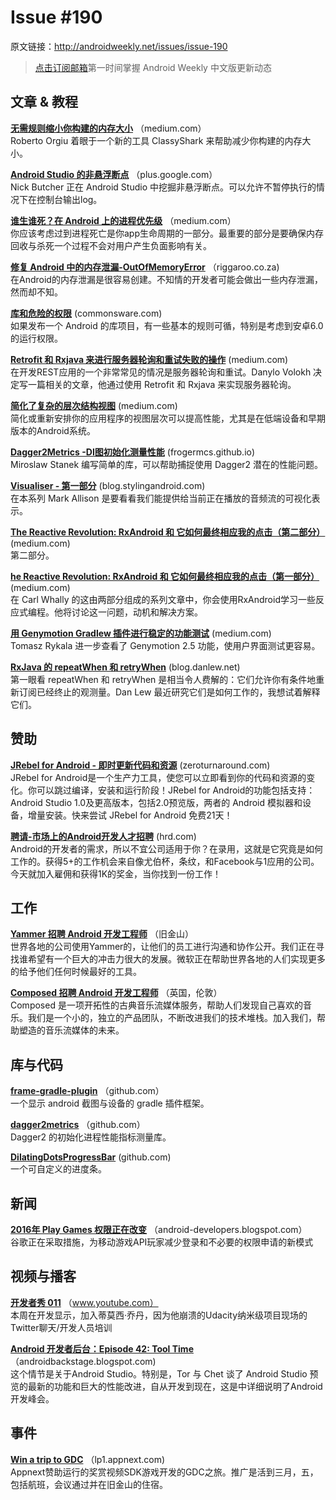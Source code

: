 # Issue #190

>

原文链接：<http://androidweekly.net/issues/issue-190>

> [点击订阅邮箱](http://tinyletter.com/androidweeklycn)第一时间掌握 Android Weekly 中文版更新动态

## 文章 & 教程

**[无需规则缩小你构建的内存大小](https://medium.com/@_tiwiz/shrinking-your-build-with-no-rules-8d9fb88281ac#.pr6x03stk)**
（medium.com）  
Roberto Orgiu 着眼于一个新的工具 ClassyShark 来帮助减少你构建的内存大小。

**[Android Studio 的非悬浮断点](https://plus.google.com/+NickButcher/posts/77i2zJohJcx)**
（plus.google.com）  
Nick Butcher 正在 Android Studio 中挖掘非悬浮断点。可以允许不暂停执行的情况下在控制台输出log。

**[谁生谁死？在 Android 上的进程优先级](https://medium.com/google-developers/who-lives-and-who-dies-process-priorities-on-android-cb151f39044f#.565lzw8kv)**
（medium.com）  
你应该考虑过到进程死亡是你app生命周期的一部分。最重要的部分是要确保内存回收与杀死一个过程不会对用户产生负面影响有关。

**[修复 Android 中的内存泄漏-OutOfMemoryError](http://riggaroo.co.za/fixing-memory-leaks-in-android-outofmemoryerror/)**
（riggaroo.co.za)   
在Android的内存泄漏是很容易创建。不知情的开发者可能会做出一些内存泄漏，然而却不知。


**[库和危险的权限](https://commonsware.com/blog/2016/01/26/libraries-dangerous-permissions.html)**
 (commonsware.com)    
如果发布一个 Android 的库项目，有一些基本的规则可循，特别是考虑到安卓6.0的运行权限。

**[Retrofit 和 Rxjava 来进行服务器轮询和重试失败的操作](https://medium.com/@v.danylo/server-polling-and-retrying-failed-operations-with-retrofit-and-rxjava-8bcc7e641a5a#.kwxp9sdxa)**
 (medium.com)    
在开发REST应用的一个非常常见的情况是服务器轮询和重试。Danylo Volokh 决定写一篇相关的文章，他通过使用 Retrofit 和 Rxjava 来实现服务器轮询。

**[简化了复杂的层次结构视图](https://medium.com/google-developers/simplify-complex-view-hierarchies-5d358618b06f#.1lalyjyhj)**
 (medium.com)    
简化或重新安排你的应用程序的视图层次可以提高性能，尤其是在低端设备和早期版本的Andr​​oid系统。

**[Dagger2Metrics -DI图初始化测量性能](http://frogermcs.github.io/dagger2metrics-measure-performance-of-graph-initialization/)**
 (frogermcs.github.io)    
Miroslaw Stanek 编写简单的库，可以帮助捕捉使用 Dagger2 潜在的性能问题。

**[Visualiser - 第一部分](https://blog.stylingandroid.com/visualiser-part1/)**
 (blog.stylingandroid.com)    
在本系列 Mark Allison 是要看看我们能提供给当前正在播放的音频流的可视化表示。

**[The Reactive Revolution: RxAndroid 和 它如何最终相应我的点击（第二部分）](https://medium.com/@carl.whalley/the-reactive-revolution-rxandroid-and-how-it-finally-clicked-for-me-part-2-of-2-bafefeac9c33#.nfu9rd770)**
 (medium.com)    
第二部分。

**[he Reactive Revolution: RxAndroid 和 它如何最终相应我的点击（第一部分）](https://medium.com/@carl.whalley/the-reactive-revolution-rxandroid-and-how-it-finally-clicked-for-me-part-1-of-2-a35122a6091e#.f5gmdftyi)**
 (medium.com)    
在 Carl Whally 的这由两部分组成的系列文章中，你会使用RxAndroid学习一些反应式编程。他将讨论这一问题，动机和解决方案。

**[用 Genymotion Gradlew 插件进行稳定的功能测试](https://medium.com/@tomaszrykala/stable-functional-tests-with-genymotion-gradle-plugin-and-test-specific-product-flavors-4fe4b93f7c8c#.cg1bi289e)**
 (medium.com)    
Tomasz Rykala 进一步查看了 Genymotion 2.5 功能，使用户界面测试更容易。

**[RxJava 的 repeatWhen 和 retryWhen](http://blog.danlew.net/2016/01/25/rxjavas-repeatwhen-and-retrywhen-explained/)**
 (blog.danlew.net)    
第一眼看 repeatWhen 和 retryWhen 是相当令人费解的：它们允许你有条件地重新订阅已经终止的观测量。Dan Lew 最近研究它们是如何工作的，我想试着解释它们。 
   
## 赞助

**[JRebel for Android - 即时更新代码和资源](https://zeroturnaround.com/software/jrebel-for-android/)**
 (zeroturnaround.com)    
JRebel for Android是一个生产力工具，使您可以立即看到你的代码和资源的变化。你可以跳过编译，安装和运行阶段！JRebel for Andr​​oid的功能包括支持：Android Studio 1.0及更高版本，包括2.0预览版，两者的 Andr​​oid 模拟器和设备，增量安装。快来尝试 JRebel for Android 免费21天！

**[聘请-市场上的Android开发人才招聘](https://hired.com)**
 (hrd.com)    
Android的开发者的需求，所以不宜公司​​适用于你？在录用，这就是它究竟是如何工作的。获得5+的工作机会来自像尤伯杯，条纹，和Facebook与1应用的公司。今天就加入雇佣和获得1K的奖金，当你找到一份工作！

## 工作

**[Yammer 招聘 Android 开发工程师](https://careers.microsoft.com/jobdetails.aspx?ss=&pg=0&so=&rw=1&jid=205860&jlang=en&pp=ss)**
（旧金山）  
世界各地的公司使用Yammer的，让他们的员工进行沟通和协作公开。我们正在寻找谁希望有一个巨大的冲击力很大的发展。微软正在帮助世界各地的人们实现更多的给予他们任何时候最好的工具。

**[Composed 招聘 Android 开发工程师](https://composed.recruiterbox.com/jobs/fk0halb/)**
（英国，伦敦）  
Composed 是一项开拓性的古典音乐流媒体服务，帮助人们发现自己喜欢的音乐。我们是一个小的，独立的产品团队，不断改进我们的技术堆栈。加入我们，帮助塑造的音乐流媒体的未来。

## 库与代码

**[frame-gradle-plugin](https://github.com/chemouna/frame-gradle-plugin)**
（github.com）	
一个显示 android 截图与设备的 gradle 插件框架。

**[dagger2metrics](https://github.com/frogermcs/dagger2metrics/)**
（github.com）	
Dagger2 的初始化进程性能指标测量库。

**[DilatingDotsProgressBar](https://github.com/JustZak/DilatingDotsProgressBar)**
 (github.com)    
一个可自定义的进度条。

## 新闻

**[2016年 Play Games 权限正在改变](http://android-developers.blogspot.nl/2016/01/play-games-permissions-are-changing-in.html)**
（android-developers.blogspot.com）	
谷歌正在采取措施，为移动游戏API玩家减少登录和不必要的权限申请的新模式


## 视频与播客

**[开发者秀 011](https://www.youtube.com/watch?v=FE1d8BUBSXQ)**
（www.youtube.com）	  
本周在开发显示，加入蒂莫西·乔丹，因为他崩溃的Udacity纳米级项目现场的Twitter聊天/开发人员培训

**[Android 开发者后台：Episode 42: Tool Time](http://androidbackstage.blogspot.nl/2016/01/episode-42-tool-time.html)**
（androidbackstage.blogspot.com)	  
这个情节是关于Android Studio。特别是，Tor 与 Chet 谈了 Android Studio 预览的最新的功能和巨大的性能改进，自从开发到现在，这是中详细说明了Android开发峰会。

## 事件

**[Win a trip to GDC](http://lp1.appnext.com/wingdc/?ref=andr)**
（lp1.appnext.com)    
Appnext赞助运行的奖赏视频SDK游戏开发的GDC之旅。推广是活到三月，五，包括航班，会议通过并在旧金山的住宿。

